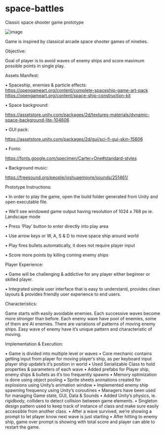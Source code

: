 # space-battles
Classic space shooter game prototype

![image](https://user-images.githubusercontent.com/4095369/221378457-4c9dae5e-dc30-409d-b83f-a5da3e790eae.png)

Game is inspired by classical arcade space shooter games of nineties.

Objective:

Goal of player is to avoid waves of enemy ships and score maximum possible points in single play.


Assets Manifest:

•	Spaceship, enemies & particle effects:
https://opengameart.org/content/complete-spaceship-game-art-pack
https://opengameart.org/content/space-ship-construction-kit

•	Space background:

https://assetstore.unity.com/packages/2d/textures-materials/dynamic-space-background-lite-104606

•	GUI pack:

https://assetstore.unity.com/packages/2d/gui/sci-fi-gui-skin-15606

•	Fonts:

https://fonts.google.com/specimen/Carter+One#standard-styles

•	Background music:

https://freesound.org/people/joshuaempyre/sounds/251461/


Prototype Instructions:

•	In order to play the game, open the build folder generated from Unity and open executable file.

•	We’ll see windowed game output having resolution of 1024 x 768 px ie. Landscape mode

•	Press ‘Play’ button to enter directly into play area

•	Use arrow keys or W, A, S & D to move space ship around world

•	Play fires bullets automatically, it does not require player input

•	Score more points by killing coming enemy ships


Player Experience:

•	Game will be challenging & addictive for any player either beginner or skilled player.

•	Integrated simple user interface that is easy to understand, provides clean layouts & provides friendly user experience to end users.


Characteristics:

Game starts with easily avoidable enemies. Each successive waves become more stronger than before. Each enemy wave have pool of enemies, some of them are AI enemies. There are variations of patterns of moving enemy ships. Easy wave of enemy have it’s unique pattern and characteristic of moving.

Implementation & Execution:

•	Game is divided into multiple level or waves
•	Core mechanic contains getting input from player for moving player’s ship, as per keyboard input player ship update’s it’s position in world
•	Used Serializable Class to hold properties & parameters of each wave
•	Added prefabs for Player ship, enemy ships & bullets as it’s too frequently spawns
•	Memory optimization is done using object pooling
•	Sprite sheets animations created for explosions using Unity’s animation window
•	Implemented enemy ship spawning frequency using Unity’s coroutines
•	Managers have been used for managing Game state, GUI, Data & Sounds
•	Added Unity’s physics, ie. rigidbody, colliders to detect collision between game elements.
•	Singleton design pattern used to keep track of instance of class and make sure easily accessible from another class.
•	After a wave survived, we’re showing a prompt to let player know next wave is just starting
•	After hitting to enemy ship, game over prompt is showing with total score and player can able to restart the game.
